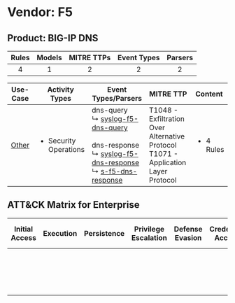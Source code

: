 Vendor: F5
==========
Product: BIG-IP DNS
-------------------
| Rules | Models | MITRE TTPs | Event Types | Parsers |
|:-----:|:------:|:----------:|:-----------:|:-------:|
|   4   |   1    |     2      |      2      |    2    |

|               Use-Case                | Activity Types                        | Event Types/Parsers                                                                                                                                                                                                                                                          | MITRE TTP                                                                                | Content                   |
|:-------------------------------------:| ------------------------------------- | ---------------------------------------------------------------------------------------------------------------------------------------------------------------------------------------------------------------------------------------------------------------------------- | ---------------------------------------------------------------------------------------- | ------------------------- |
| [Other](../UseCases/usecase_other.md) | <ul><li>Security Operations</li></ul> |  dns-query<br> ↳ [syslog-f5-dns-query](../Parsers/parserContent_syslog-f5-dns-query.md)<br><br> dns-response<br> ↳ [syslog-f5-dns-response](../Parsers/parserContent_syslog-f5-dns-response.md)<br> ↳ [s-f5-dns-response](../Parsers/parserContent_s-f5-dns-response.md)<br> | T1048 - Exfiltration Over Alternative Protocol<br>T1071 - Application Layer Protocol<br> | <ul><li>4 Rules</li></ul> |

ATT&CK Matrix for Enterprise
----------------------------
| Initial Access | Execution | Persistence | Privilege Escalation | Defense Evasion | Credential Access | Discovery | Lateral Movement | Collection | Command and Control                                                             | Exfiltration                                                                                | Impact |
| -------------- | --------- | ----------- | -------------------- | --------------- | ----------------- | --------- | ---------------- | ---------- | ------------------------------------------------------------------------------- | ------------------------------------------------------------------------------------------- | ------ |
|                |           |             |                      |                 |                   |           |                  |            | [Application Layer Protocol](https://attack.mitre.org/techniques/T1071)<br><br> | [Exfiltration Over Alternative Protocol](https://attack.mitre.org/techniques/T1048)<br><br> |        |